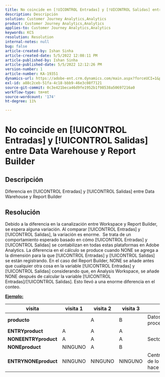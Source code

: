 ```yaml
---
title: No coincide en [!UICONTROL Entradas] y [!UICONTROL Salidas] entre Data Warehouse y Report Builder
description: Descripción
solution: Customer Journey Analytics,Analytics
product: Customer Journey Analytics,Analytics
applies-to: Customer Journey Analytics,Analytics
keywords: KCS
resolution: Resolution
internal-notes: null
bug: false
article-created-by: Ishan Sinha
article-created-date: 5/5/2022 12:08:11 PM
article-published-by: Ishan Sinha
article-published-date: 5/5/2022 12:12:26 PM
version-number: 1
article-number: KA-19351
dynamics-url: https://adobe-ent.crm.dynamics.com/main.aspx?forceUCI=1&pagetype=entityrecord&etn=knowledgearticle&id=92c7a606-6ccc-ec11-a7b5-6045bd00db25
exl-id: a88c2ceb-51fa-4c18-bbb9-46e3c08f7121
source-git-commit: 0c3e421beca46d9fe1952b1f98538a50697216a0
workflow-type: tm+mt
source-wordcount: '174'
ht-degree: 11%

---
```


# No coincide en [!UICONTROL Entradas] y [!UICONTROL Salidas] entre Data Warehouse y Report Builder

## Descripción

Diferencia en [!UICONTROL Entradas] y [!UICONTROL Salidas] entre Data Warehouse y Report Builder

## Resolución


Debido a la diferencia en la canalización entre Workspace y Report Builder, se espera alguna variación. Al comparar [!UICONTROL Entradas] y [!UICONTROL Salidas], la variación es enorme. 
Se trata de un comportamiento esperado basado en cómo [!UICONTROL Entradas] y [!UICONTROL Salidas] se contabilizan en todas estas plataformas en Adobe Analytics. La diferencia en el cálculo se produce cuando NONE se agrega a la dimensión para la que [!UICONTROL Entradas] y [!UICONTROL Salidas] se están registrando. En el caso del Report Builder, NONE se añade antes que cualquier otra cosa en la variable [!UICONTROL Entradas] y [!UICONTROL Salidas] considerando que, en Analysis Workspace, se añade NONE después de calcular la variable [!UICONTROL Entradas]/[!UICONTROL Salidas]. Esto llevó a una enorme diferencia en el conteo.

<u><b>Ejemplo:</b></u>


| <b>visita</b> | <b>visita 1</b> | <b>visita 2</b> | <b>visita 3</b> |   |
| --- | --- | --- | --- | --- |
| <b>producto</b> |   | A | B | Datos sin procesar |
| <b>ENTRYproduct</b> | A | A | A |   |
| <b>NONEENTRYproduct</b> | A | A | A | Sector |
| <b>NONEproduct</b> | NINGUNO | A | B |   |
| <b>ENTRYNONEproduct</b> | NINGUNO | NINGUNO | NINGUNO | Centralización de lo que RB hace |
